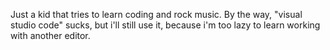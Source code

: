 Just a kid that tries to learn coding and rock music. By the way, "visual studio code" sucks, but i'll still use it, because i'm too lazy to learn working with another editor.
